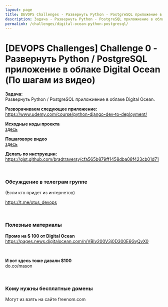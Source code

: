 ```yaml
---
layout: page
title: DEVOPS Challenges - Развернуть Python - PostgreSQL приложение в облаке Digital Ocean (По шагам из видео)
description: Задача - Развернуть Python - PostgreSQL приложиение в облаке Digital Ocean 
permalink: /challenges/digital-ocean-python-postgresql/
---
```


# [DEVOPS Challenges] Challenge 0 - Развернуть Python / PostgreSQL приложение в облаке Digital Ocean (По шагам из видео)

**Задача:**  
Развернуть Python / PostgreSQL приложиение в облаке Digital Ocean. 

**Разворачиваем следующее приложение:**  
https://www.udemy.com/course/python-django-dev-to-deployment/


**Исходные коды проекта**  
<a href="https://bitbucket.org/marley-python/python-django-dev-to-deployment/src/master/">здесь</a>


**Пошаговоре видео**  
<a href="https://cloud.mail.ru/public/4XQr/HdQ3rUNBg">здесь</a>

**Делать по инструкции:**  
https://gist.github.com/bradtraversy/cfa565b879ff1458dba08f423cb01d71


<br/>

### Обсуждение в телеграм группе

(Если кто придет из интернетов)

https://t.me/otus_devops

<br/>

### Полезные материалы

**Промо на $ 100 от Digital Ocean**  
https://pages.news.digitalocean.com/n/VBIy200V3j0D300E6GyQvX0

<br/>

**И вот здесь тоже давали $100**  
do.co/mason


<br/>

### Кому нужны бесплатные домены

Могут из взять на сайте freenom.com

